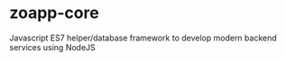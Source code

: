 # zoapp-core
Javascript ES7 helper/database framework to develop modern backend services using NodeJS
